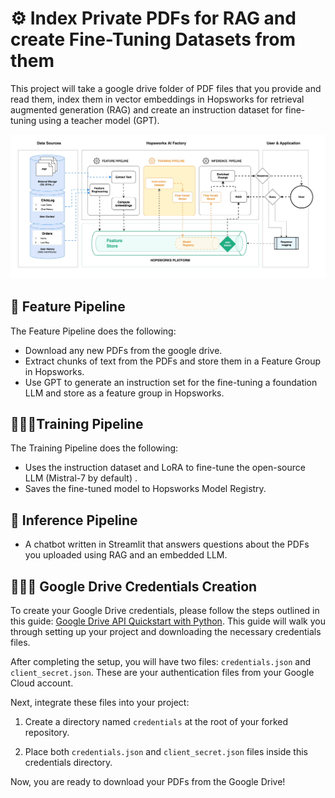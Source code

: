 # ⚙️ Index Private PDFs for RAG and create Fine-Tuning Datasets from them

This project will take a google drive folder of PDF files that you provide and read them, index them in vector embeddings in Hopsworks for retrieval augmented generation (RAG) and create an instruction dataset for fine-tuning using a teacher model (GPT).


![Hopsworks Architecture for Private PDFs Indexed for LLMs](../..//images/llm-pdfs-architecture.gif)

## 📖 Feature Pipeline
The Feature Pipeline does the following:

 * Download any new PDFs from the google drive.
 * Extract chunks of text from the PDFs and store them in a Feature Group in Hopsworks.
 * Use GPT to generate an instruction set for the fine-tuning  a foundation LLM and store as a feature group in Hopsworks.

## 🏃🏻‍♂️Training Pipeline
The Training Pipeline does the following:

 * Uses the instruction dataset and LoRA to fine-tune the open-source LLM (Mistral-7 by default) .
 * Saves the fine-tuned model to Hopsworks Model Registry.

## 🚀 Inference Pipeline
* A chatbot written in Streamlit that answers questions about the PDFs you uploaded using RAG and an embedded LLM.

## 🕵🏻‍♂️ Google Drive Credentials Creation

To create your Google Drive credentials, please follow the steps outlined in this guide: [Google Drive API Quickstart with Python](https://developers.google.com/drive/api/quickstart/python). This guide will walk you through setting up your project and downloading the necessary credentials files.

After completing the setup, you will have two files: `credentials.json` and `client_secret.json`. These are your authentication files from your Google Cloud account.

Next, integrate these files into your project:

1. Create a directory named `credentials` at the root of your forked repository.

2. Place both `credentials.json` and `client_secret.json` files inside this credentials directory.

Now, you are ready to download your PDFs from the Google Drive!
